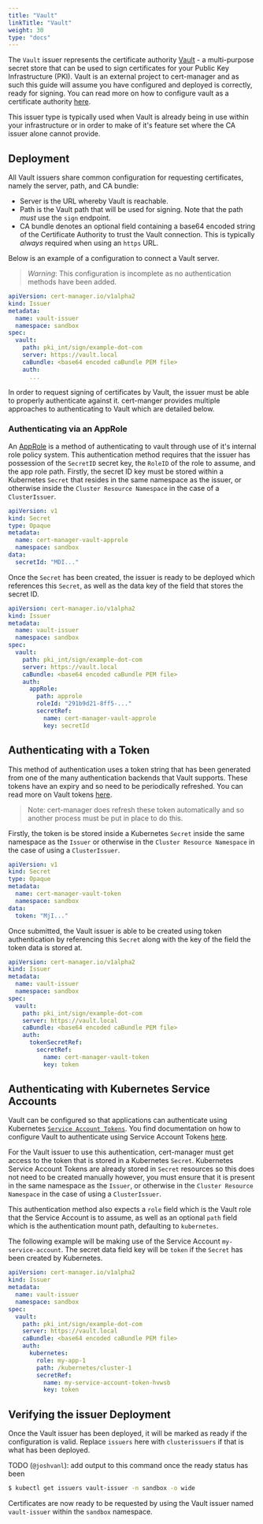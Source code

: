 ```yaml
---
title: "Vault"
linkTitle: "Vault"
weight: 30
type: "docs"
---
```


The `Vault` issuer represents the certificate authority
[Vault](https://www.vaultproject.io/) - a multi-purpose secret store that can be
used to sign certificates for your Public Key Infrastructure (PKI). Vault is an
external project to cert-manager and as such this guide will assume you have
configured and deployed is correctly, ready for signing. You can read more on
how to configure vault as a certificate authority
[here](https://www.vaultproject.io/docs/secrets/pki/).

This issuer type is typically used when Vault is already being in use within
your infrastructure or in order to make of it's feature set where the CA issuer
alone cannot provide.

## Deployment

All Vault issuers share common configuration for requesting certificates,
namely the server, path, and CA bundle:
- Server is the URL whereby Vault is reachable.
- Path is the Vault path that will be used for signing. Note that the path
  *must* use the `sign` endpoint.
- CA bundle denotes an optional field containing a base64 encoded string of the
  Certificate Authority to trust the Vault connection. This is typically
  _always_ required when using an `https` URL.

Below is an example of a configuration to connect a Vault server.

> *Warning*: This configuration is incomplete as no authentication methods have
> been added.

```yaml
apiVersion: cert-manager.io/v1alpha2
kind: Issuer
metadata:
  name: vault-issuer
  namespace: sandbox
spec:
  vault:
    path: pki_int/sign/example-dot-com
    server: https://vault.local
    caBundle: <base64 encoded caBundle PEM file>
    auth:
      ...
```

In order to request signing of certificates by Vault, the issuer must be able to
properly authenticate against it. cert-manger provides multiple approaches to
authenticating to Vault which are detailed below.

### Authenticating via an AppRole

An [AppRole](https://www.vaultproject.io/docs/auth/approle.html) is a method of
authenticating to vault through use of it's internal role policy system. This
authentication method requires that the issuer has possession of the `SecretID`
secret key, the `RoleID` of the role to assume, and the app role path. Firstly,
the secret ID key must be stored within a Kubernetes `Secret` that resides in the
same namespace as the issuer, or otherwise inside the `Cluster Resource
Namespace` in the case of a `ClusterIssuer`.

```yaml
apiVersion: v1
kind: Secret
type: Opaque
metadata:
  name: cert-manager-vault-approle
  namespace: sandbox
data:
  secretId: "MDI..."
```

Once the `Secret` has been created, the issuer is ready to be deployed which
references this `Secret`, as well as the data key of the field that stores the
secret ID.

```yaml
apiVersion: cert-manager.io/v1alpha2
kind: Issuer
metadata:
  name: vault-issuer
  namespace: sandbox
spec:
  vault:
    path: pki_int/sign/example-dot-com
    server: https://vault.local
    caBundle: <base64 encoded caBundle PEM file>
    auth:
      appRole:
        path: approle
        roleId: "291b9d21-8ff5-..."
        secretRef:
          name: cert-manager-vault-approle
          key: secretId
```

## Authenticating with a Token

This method of authentication uses a token string that has been generated from
one of the many authentication backends that Vault supports. These tokens have
an expiry and so need to be periodically refreshed. You can read more on Vault
tokens [here](https://www.vaultproject.io/docs/concepts/tokens.html).

> Note: cert-manager does refresh these token automatically and so another
> process must be put in place to do this.

Firstly, the token is be stored inside a Kubernetes `Secret` inside the same
namespace as the `Issuer` or otherwise in the `Cluster Resource Namespace` in
the case of using a `ClusterIssuer`.

```yaml
apiVersion: v1
kind: Secret
type: Opaque
metadata:
  name: cert-manager-vault-token
  namespace: sandbox
data:
  token: "MjI..."
```

Once submitted, the Vault issuer is able to be created using token
authentication by referencing this `Secret` along with the key of the field the
token data is stored at.

```yaml
apiVersion: cert-manager.io/v1alpha2
kind: Issuer
metadata:
  name: vault-issuer
  namespace: sandbox
spec:
  vault:
    path: pki_int/sign/example-dot-com
    server: https://vault.local
    caBundle: <base64 encoded caBundle PEM file>
    auth:
      tokenSecretRef:
        secretRef:
          name: cert-manager-vault-token
          key: token
```

## Authenticating with Kubernetes Service Accounts

Vault can be configured so that applications can authenticate using Kubernetes
[`Service Account
Tokens`](https://kubernetes.io/docs/reference/access-authn-authz/service-accounts-admin).
You find documentation on how to configure Vault to authenticate using Service
Account Tokens [here](https://www.vaultproject.io/docs/auth/kubernetes.html).

For the Vault issuer to use this authentication, cert-manager must get access to
the token that is stored in a Kubernetes `Secret`. Kubernetes Service Account
Tokens are already stored in `Secret` resources so this does not need to be
created manually however, you must ensure that it is present in the same
namespace as the `Issuer`, or otherwise in the `Cluster Resource Namespace` in
the case of using a `ClusterIssuer`.

This authentication method also expects a `role` field which is the Vault role
that the Service Account is to assume, as well as an optional `path` field which
is the authentication mount path, defaulting to `kubernetes`.

The following example will be making use of the Service Account
`my-service-account`. The secret data field key will be `token` if the `Secret`
has been created by Kubernetes.

```yaml
apiVersion: cert-manager.io/v1alpha2
kind: Issuer
metadata:
  name: vault-issuer
  namespace: sandbox
spec:
  vault:
    path: pki_int/sign/example-dot-com
    server: https://vault.local
    caBundle: <base64 encoded caBundle PEM file>
    auth:
      kubernetes:
        role: my-app-1
        path: /kubernetes/cluster-1
        secretRef:
          name: my-service-account-token-hvwsb
          key: token
```

## Verifying the issuer Deployment

Once the Vault issuer has been deployed, it will be marked as ready if the
configuration is valid. Replace `issuers` here with `clusterissuers` if that is what has
been deployed.

TODO (`@joshvanl`): add output to this command once the ready status has been
```bash
$ kubectl get issuers vault-issuer -n sandbox -o wide
```

Certificates are now ready to be requested by using the Vault issuer named
`vault-issuer` within the `sandbox` namespace.
